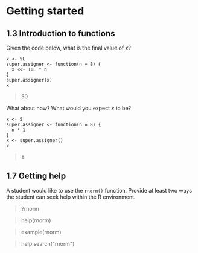 # Getting started

## 1.3 Introduction to functions

Given the code below, what is the final value of *x*?


```{r}
x <- 5L
super.assigner <- function(n = 8) {
  x <<- 10L * n
}
super.assigner(x)
x
```

> 50

What about now? What would you expect *x* to be?

```{r}
x <- 5
super.assigner <- function(n = 8) {
  n * 1
}
x <- super.assigner()
x
```

> 8



## 1.7 Getting help

A student would like to use the `rnorm()` function.
Provide at least two ways the student can seek help within the R environment.

> ?rnorm

> help(rnorm)

> example(rnorm)

> help.search("rnorm")


